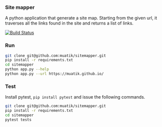 ### Site mapper
A python application that generate a site map. Starting from the given url, it traverses all the links found in the site and returns a list of links.

[![Build Status](https://travis-ci.org/muatik/sitemapper.svg?branch=master)](https://travis-ci.org/muatik/sitemapper)


### Run
```sh
git clone git@github.com:muatik/sitemapper.git
pip install -r requirements.txt
cd sitemapper
python app.py --help
python app.py --url https://muatik.github.io/
```

### Test
Install pytest, `pip install pytest` and issue the following commands.
```sh
git clone git@github.com:muatik/sitemapper.git
pip install -r requirements.txt
cd sitemapper
pytest tests
```
